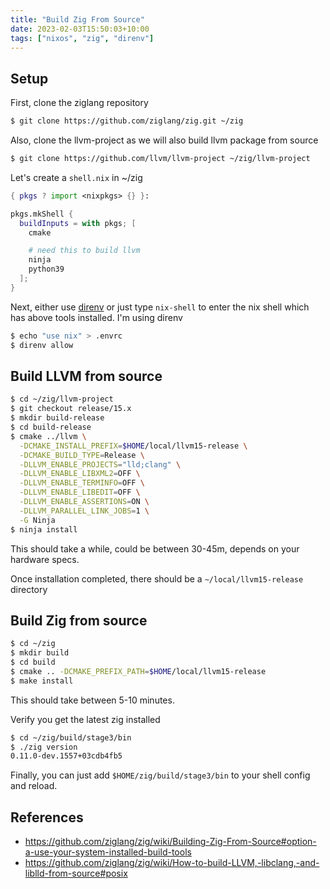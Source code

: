 ```yaml
---
title: "Build Zig From Source"
date: 2023-02-03T15:50:03+10:00
tags: ["nixos", "zig", "direnv"]
---
```



## Setup

First, clone the ziglang repository

```bash
$ git clone https://github.com/ziglang/zig.git ~/zig
```

Also, clone the llvm-project as we will also build llvm package from source

```bash
$ git clone https://github.com/llvm/llvm-project ~/zig/llvm-project
```

Let's create a `shell.nix` in ~/zig

```nix
{ pkgs ? import <nixpkgs> {} }:

pkgs.mkShell {
  buildInputs = with pkgs; [
    cmake

    # need this to build llvm
    ninja 
    python39
  ];
}
```

Next, either use [direnv](https://direnv.net/) or just type `nix-shell` to enter the nix shell which has above tools installed.
I'm using direnv
```bash
$ echo "use nix" > .envrc
$ direnv allow
```

## Build LLVM from source

```bash
$ cd ~/zig/llvm-project
$ git checkout release/15.x
$ mkdir build-release
$ cd build-release
$ cmake ../llvm \
  -DCMAKE_INSTALL_PREFIX=$HOME/local/llvm15-release \
  -DCMAKE_BUILD_TYPE=Release \
  -DLLVM_ENABLE_PROJECTS="lld;clang" \
  -DLLVM_ENABLE_LIBXML2=OFF \
  -DLLVM_ENABLE_TERMINFO=OFF \
  -DLLVM_ENABLE_LIBEDIT=OFF \
  -DLLVM_ENABLE_ASSERTIONS=ON \
  -DLLVM_PARALLEL_LINK_JOBS=1 \
  -G Ninja
$ ninja install
```

This should take a while, could be between 30-45m, depends on your hardware specs.

Once installation completed, there should be a `~/local/llvm15-release` directory


## Build Zig from source

```bash
$ cd ~/zig
$ mkdir build
$ cd build
$ cmake .. -DCMAKE_PREFIX_PATH=$HOME/local/llvm15-release
$ make install
```

This should take between 5-10 minutes.

Verify you get the latest zig installed

```bash
$ cd ~/zig/build/stage3/bin
$ ./zig version
0.11.0-dev.1557+03cdb4fb5
```

Finally, you can just add `$HOME/zig/build/stage3/bin` to your shell config and reload.

## References

* https://github.com/ziglang/zig/wiki/Building-Zig-From-Source#option-a-use-your-system-installed-build-tools
* https://github.com/ziglang/zig/wiki/How-to-build-LLVM,-libclang,-and-liblld-from-source#posix
